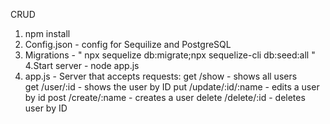 CRUD 

1. npm install 
2. Config.json - config for Sequilize and PostgreSQL
3. Migrations - " npx sequelize db:migrate;npx sequelize-cli db:seed:all "   
4.Start server - node app.js
5. app.js - Server that accepts requests: 
   get /show - shows all users                             
   get /user/:id - shows the user by ID
   put /update/:id/:name - edits a user by id
   post /create/:name - creates a user 
   delete /delete/:id - deletes user by ID
